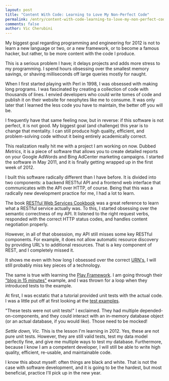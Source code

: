 ```yaml
---
layout: post
title: "Content With Code: Learning to Love My Non-Perfect Code"
permalink: /entry/content-with-code-learning-to-love-my-non-perfect-code.html
comments: false
author: Vic Cherubini
---
```


My biggest goal regarding programming and engineering for 2012 is not to learn a new language or two, or a new framework, or to become a famous hacker, but rather, to be more content with the code I produce.

This is a serious problem I have; it delays projects and adds more stress to my programming. I spend hours obsessing over the smallest memory savings, or shaving milliseconds off large queries mostly for naught.

When I first started playing with Perl in 1998, I was obsessed with making long programs. I was fascinated by creating a collection of code with thousands of lines. I envied developers who could write tomes of code and publish it on their website for neophytes like me to consume. It was only later that I learned the less code you have to maintain, the better off you will be.

I frequently have that same feeling now, but in reverse: if this software is not perfect, it is not good. My biggest goal (and challenge) this year is to change that mentality. I can still produce high quality, efficient, and problem-solving code without it being entirely academically correct.

This realization really hit me with a project I am working on now. Dubbed *Metrics*, it is a piece of software that allows you to create detailed reports on your Google AdWords and Bing AdCenter marketing campaigns. I started the software in May 2011, and it is finally getting wrapped up in the first week of 2012.

I built this software radically different than I have before. It is divided into two components: a backend RESTful API and a frontend web interface that communicates with the API over HTTP, of course. Being that this was a radically new development practice for me, I had a lot to learn.

The book [RESTful Web Services Cookbook](http://shop.oreilly.com/product/9780596801694.do) was a great reference to learn what a RESTful service actually was. To this, I started obsessing over the semantic correctness of my API. It listened to the right request verbs, responded with the correct HTTP status codes, and handles content negotiation properly.

However, in all of that obsession, my API still misses some key RESTful components. For example, it does not allow automatic resource discovery by providing URL's to additional resources. That is a key component of REST, and I completely missed it.

It shows me even with how long I obsessed over the correct [URN's](http://en.wikipedia.org/wiki/Uniform_Resource_Name), I will still probably miss key pieces of a technology.

The same is true with learning the [Play Framework](http://playframework.org). I am going through their ["blog in 15 minutes"](http://www.playframework.org/documentation/1.2.4/guide1) example, and I was thrown for a loop when they introduced tests to the example.

At first, I was ecstatic that a tutorial provided unit tests with the actual code. I was a little put off at first looking at the [test examples](http://www.playframework.org/documentation/1.2.4/guide2#aclasstestWritingthefirsttesta).

"These tests were not unit tests!" I exclaimed. They had multiple depended-on-components, and they could interact with an in-memory database object (or an actual database, if you would like). Those need to be mocked!

*Settle down, Vic.* This is the lesson I'm learning in 2012. Yes, these are not pure unit tests. However, they are still valid tests, test my data model perfectly fine, and give me multiple ways to test my database. Furthermore, because I know I am a competent developer, I will still be able to write high quality, efficient, re-usable, and maintainable code.

I know this about myself: often things are black and white. That is not the case with software development, and it is going to be the hardest, but most beneficial, practice I'll pick up in the new year.
